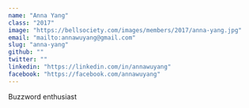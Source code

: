 ```yaml
---
name: "Anna Yang"
class: "2017"
image: "https://bellsociety.com/images/members/2017/anna-yang.jpg"
email: "mailto:annawuyang@gmail.com"
slug: "anna-yang"
github: ""
twitter: ""
linkedin: "https://linkedin.com/in/annawuyang"
facebook: "https://facebook.com/annawuyang"
---
```

Buzzword enthusiast